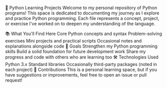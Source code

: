 🐍 Python Learning Projects
Welcome to my personal repository of Python programs! This space is dedicated to documenting my journey as I explore and practice Python programming. Each file represents a concept, project, or exercise I've worked on to deepen my understanding of the language.

📚 What You'll Find Here
Core Python concepts and syntax
Problem-solving exercises
Mini projects and practical scripts
Occasional notes and explanations alongside code
🚀 Goals
Strengthen my Python programming skills
Build a solid foundation for future development work
Share my progress and code with others who are learning too
🛠️ Technologies Used
Python 3.x
Standard libraries
Occasionally third-party packages (noted in each project)
🤝 Contributions
This is a personal learning space, but if you have suggestions or improvements, feel free to open an issue or pull request!
